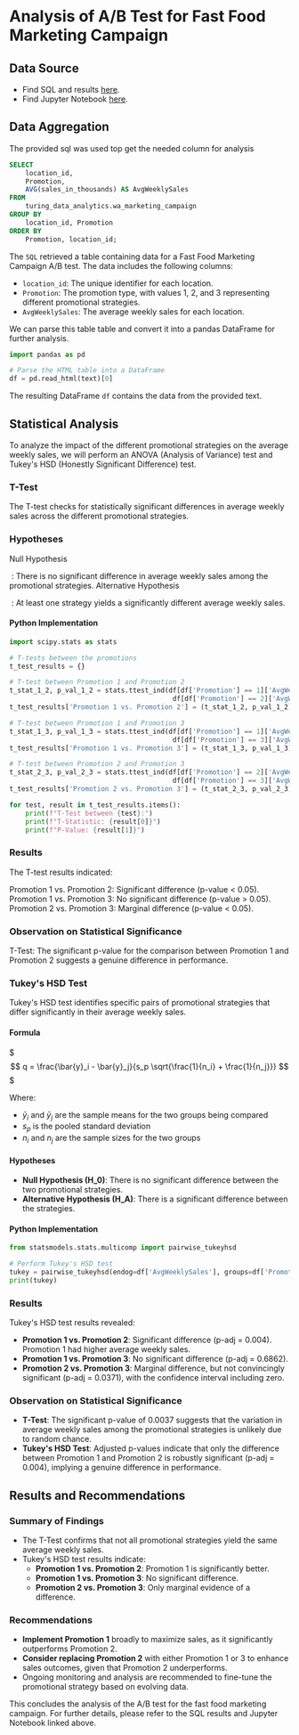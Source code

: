# Analysis of A/B Test for Fast Food Marketing Campaign

## Data Source

- Find SQL and results [here](https://docs.google.com/spreadsheets/d/1uvGZet4UKoODFTBBeFhMO988NaH1tp5df9dq6WmXSqg/edit?usp=sharing).
- Find Jupyter Notebook [here](https://colab.research.google.com/drive/1oW2ef_GnsqHIMvwxBDBcyZDKsEV4I3OA?usp=sharing).

## Data Aggregation
The provided sql was used top get the needed column for analysis
```sql
SELECT 
    location_id,
    Promotion,
    AVG(sales_in_thousands) AS AvgWeeklySales
FROM 
    turing_data_analytics.wa_marketing_campaign
GROUP BY 
    location_id, Promotion
ORDER BY 
    Promotion, location_id;

```
The `SQL` retrieved a table containing data for a Fast Food Marketing Campaign A/B test. The data includes the following columns:

- `location_id`: The unique identifier for each location.
- `Promotion`: The promotion type, with values 1, 2, and 3 representing different promotional strategies.
- `AvgWeeklySales`: The average weekly sales for each location.

We can parse this table table and convert it into a pandas DataFrame for further analysis.

```python
import pandas as pd

# Parse the HTML table into a DataFrame
df = pd.read_html(text)[0]
```

The resulting DataFrame `df` contains the data from the provided text.

## Statistical Analysis

To analyze the impact of the different promotional strategies on the average weekly sales, we will perform an ANOVA (Analysis of Variance) test and Tukey's HSD (Honestly Significant Difference) test.

### T-Test
The T-test checks for statistically significant differences in average weekly sales across the different promotional strategies.

### Hypotheses
Null Hypothesis 

​
 : There is no significant difference in average weekly sales among the promotional strategies.
Alternative Hypothesis 

​
 : At least one strategy yields a significantly different average weekly sales.
#### Python Implementation
```python
import scipy.stats as stats

# T-tests between the promotions
t_test_results = {}

# T-test between Promotion 1 and Promotion 2
t_stat_1_2, p_val_1_2 = stats.ttest_ind(df[df['Promotion'] == 1]['AvgWeeklySales'],
                                         df[df['Promotion'] == 2]['AvgWeeklySales'])
t_test_results['Promotion 1 vs. Promotion 2'] = (t_stat_1_2, p_val_1_2)

# T-test between Promotion 1 and Promotion 3
t_stat_1_3, p_val_1_3 = stats.ttest_ind(df[df['Promotion'] == 1]['AvgWeeklySales'],
                                         df[df['Promotion'] == 3]['AvgWeeklySales'])
t_test_results['Promotion 1 vs. Promotion 3'] = (t_stat_1_3, p_val_1_3)

# T-test between Promotion 2 and Promotion 3
t_stat_2_3, p_val_2_3 = stats.ttest_ind(df[df['Promotion'] == 2]['AvgWeeklySales'],
                                         df[df['Promotion'] == 3]['AvgWeeklySales'])
t_test_results['Promotion 2 vs. Promotion 3'] = (t_stat_2_3, p_val_2_3)

for test, result in t_test_results.items():
    print(f"T-Test between {test}:")
    print(f"T-Statistic: {result[0]}")
    print(f"P-Value: {result[1]}")

```

### Results
The T-test results indicated:

Promotion 1 vs. Promotion 2: Significant difference (p-value < 0.05).
Promotion 1 vs. Promotion 3: No significant difference (p-value > 0.05).
Promotion 2 vs. Promotion 3: Marginal difference (p-value < 0.05).

### Observation on Statistical Significance
T-Test: The significant p-value for the comparison between Promotion 1 and Promotion 2 suggests a genuine difference in performance.

### Tukey's HSD Test

Tukey's HSD test identifies specific pairs of promotional strategies that differ significantly in their average weekly sales.

#### Formula
$$$ q = \frac{\bar{y}_i - \bar{y}_j}{s_p \sqrt{\frac{1}{n_i} + \frac{1}{n_j}}} $$$

Where:
- $\bar{y}_i$ and $\bar{y}_j$ are the sample means for the two groups being compared
- $s_p$ is the pooled standard deviation
- $n_i$ and $n_j$ are the sample sizes for the two groups

#### Hypotheses
- **Null Hypothesis \(H_0\)**: There is no significant difference between the two promotional strategies.
- **Alternative Hypothesis \(H_A\)**: There is a significant difference between the strategies.

#### Python Implementation
```python
from statsmodels.stats.multicomp import pairwise_tukeyhsd

# Perform Tukey's HSD test
tukey = pairwise_tukeyhsd(endog=df['AvgWeeklySales'], groups=df['Promotion'], alpha=0.05)
print(tukey)
```

### Results
Tukey's HSD test results revealed:
- **Promotion 1 vs. Promotion 2**: Significant difference (p-adj = 0.004). Promotion 1 had higher average weekly sales.
- **Promotion 1 vs. Promotion 3**: No significant difference (p-adj = 0.6862).
- **Promotion 2 vs. Promotion 3**: Marginal difference, but not convincingly significant (p-adj = 0.0371), with the confidence interval including zero.

### Observation on Statistical Significance
- **T-Test**: The significant p-value of 0.0037 suggests that the variation in average weekly sales among the promotional strategies is unlikely due to random chance.
- **Tukey's HSD Test**: Adjusted p-values indicate that only the difference between Promotion 1 and Promotion 2 is robustly significant (p-adj = 0.004), implying a genuine difference in performance.

## Results and Recommendations

### Summary of Findings
- The T-Test confirms that not all promotional strategies yield the same average weekly sales.
- Tukey's HSD test results indicate:
  - **Promotion 1 vs. Promotion 2**: Promotion 1 is significantly better.
  - **Promotion 1 vs. Promotion 3**: No significant difference.
  - **Promotion 2 vs. Promotion 3**: Only marginal evidence of a difference.

### Recommendations
- **Implement Promotion 1** broadly to maximize sales, as it significantly outperforms Promotion 2.
- **Consider replacing Promotion 2** with either Promotion 1 or 3 to enhance sales outcomes, given that Promotion 2 underperforms.
- Ongoing monitoring and analysis are recommended to fine-tune the promotional strategy based on evolving data.

This concludes the analysis of the A/B test for the fast food marketing campaign. For further details, please refer to the SQL results and Jupyter Notebook linked above.
